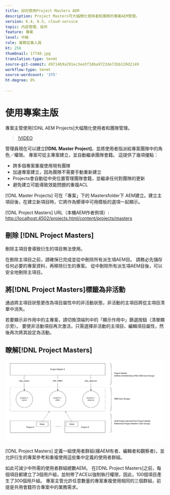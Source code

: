 ```yaml
---
title: 如何使用Project Masters AEM
description: Project Masters可大幅簡化使用者和團隊的專案AEM管理。
version: 6.4, 6.5, cloud-service
topic: 內容管理、協作
feature: 專案
level: 中級
role: 業務從業人員
kt: 256
thumbnail: 17740.jpg
translation-type: tm+mt
source-git-commit: d9714b9a291ec3ee5f3dba9723de72bb120d2149
workflow-type: tm+mt
source-wordcount: '375'
ht-degree: 0%

---
```



# 使用專案主版

專案主管使用[!DNL AEM Projects]大幅簡化使用者和團隊管理。

>[!VIDEO](https://video.tv.adobe.com/v/17740/?quality=12&learn=on)

管理員現在可以建立&#x200B;**[!DNL Master Project]**，並將使用者指派給專案團隊中的角色／權限。 專案可從主專案建立，並自動繼承團隊會籍。 這提供了幾項優點：

* 跨多個專案重複使用現有團隊
* 加速專案建立，因為團隊不需要手動重新建立
* Projects會自動從中央位置管理團隊會籍，並繼承任何對團隊的更新
* 避免建立可能導致效能問題的重複ACL

[!DNL Master Projects] 可在「專案」下的  Mastersfolder下 AEM建立。建立主項目後，在建立新項目時，它將作為嚮導中可用模板的選項一起顯示。

[!DNL Project Masters] URL（本機AEM作者例項）: [http://localhost:4502/projects.html/content/projects/masters](http://localhost:4502/projects.html/content/projects/masters)

## 刪除 [!DNL Project Masters]

刪除主項目會導致衍生的項目無法使用。

在刪除主項目之前，請確保已完成並從中刪除所有派生項AEM目。 請務必先儲存任何必要的專案資料，再移除衍生的專案。 從中刪除所有派生項AEM目後，可以安全地刪除主項目。

## 將[!DNL Project Masters]標籤為非活動

通過將主項目狀態更改為項目屬性中的非活動狀態，非活動的主項目將從主項目清單中消失。

若要顯示非作用中的主專案，請切換頂端列中的「顯示作用中」篩選按鈕（清單顯示旁）。 要使非活動項目再次激活，只需選擇非活動的主項目、編輯項目屬性，然後再次將其設定為活動。

## 瞭解[!DNL Project Masters]

![專案主修人員技術檢視](assets/use-project-masters/project-masters-architecture.png)

[!DNL Project Masters] 定義一組使用者群組(擁AEM有者、編輯者和觀察者)，並允許衍生的專案參考和重複使用這些集中定義的使用者群組。

如此可減少中所需的使用者群組總數AEM。 在[!DNL Project Masters]之前，每個項目都建立了3個用戶組，並附帶了ACE以強制執行權限，因此，100個項目產生了300個用戶組。 專案主管允許任意數量的專案重複使用相同的三個群組，前提是共用會籍符合專案中的業務需求。
